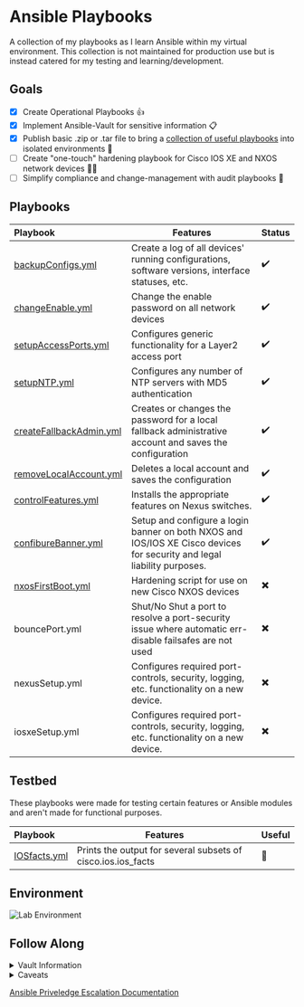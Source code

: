 # Ansible Playbooks
A collection of my playbooks as I learn Ansible within my virtual environment. This collection is not maintained for production use but is instead catered for my testing and learning/development.

## Goals
- [X] Create Operational Playbooks 👍
- [X] Implement Ansible-Vault for sensitive information 📋
- [X] Publish basic .zip or .tar file to bring a [collection of useful playbooks](https://github.com/NetworkNick-io/Operations/releases) into isolated environments 🛂
- [ ] Create "one-touch" hardening playbook for Cisco IOS XE and NXOS network devices 👨‍💻
- [ ] Simplify compliance and change-management with audit playbooks 🦺

## Playbooks

Playbook              | Features                                                                                                                | Status 
| :-------------         |-------------------------------------------------------------------------------------------------------------------------|--------|
| [backupConfigs.yml](https://github.com/NetworkNick-io/LearningAnsible/blob/main/playbooks/backupConfigs.yml)        | Create a log of all devices' running  configurations, software versions, interface statuses, etc.                       | ✔️     |
| [changeEnable.yml](https://github.com/NetworkNick-io/LearningAnsible/blob/main/playbooks/changeEnable.yml)          | Change the enable password on all network devices                                                                       | ✔️     |
| [setupAccessPorts.yml](https://github.com/NetworkNick-io/LearningAnsible/blob/main/playbooks/setupAccessPorts.yml)  | Configures generic functionality for a Layer2  access port                                                              | ✔️     |
| [setupNTP.yml](https://github.com/NetworkNick-io/LearningAnsible/blob/main/playbooks/setupNTP.yml)                  | Configures any number of NTP servers with MD5  authentication                                                           | ✔️     |
| [createFallbackAdmin.yml](https://github.com/NetworkNick-io/LearningAnsible/blob/main/playbooks/createAdmin.yml)    | Creates or changes the password for a local fallback administrative account and saves the configuration                 | ✔️     |
| [removeLocalAccount.yml](https://github.com/NetworkNick-io/LearningAnsible/blob/main/playbooks/removeLocalAccount.yml)                                                                                              | Deletes a local account and saves the configuration                                                                     | ✔️     |
| [controlFeatures.yml](https://github.com/NetworkNick-US/LearningAnsible/blob/main/playbooks/controlFeatures.yml) | Installs the appropriate features on Nexus switches.                                                                    | ✔️     |
| [confibureBanner.yml](https://github.com/NetworkNick-US/LearningAnsible/blob/main/playbooks/setupBanner.yml) | Setup and configure a login banner on both NXOS and IOS/IOS XE Cisco devices for security and legal liability purposes. | ✔️     |
| [nxosFirstBoot.yml](https://github.com/NetworkNick-US/AnsiblePlaybooks/blob/main/playbooks/nxosFirstBoot.yml) | Hardening script for use on new Cisco NXOS devices                                                                      | ✖️     |
| bouncePort.yml                                                                                                      | Shut/No Shut a port to resolve a port-security issue where automatic err-disable failsafes are not used                 | ✖️     |
| nexusSetup.yml                                                                                                      | Configures required port-controls, security, logging, etc. functionality on a new device.                               | ✖️     |
| iosxeSetup.yml                                                                                                      | Configures required port-controls, security, logging, etc. functionality on a new device.                               | ✖️     |    

## Testbed
These playbooks were made for testing certain features or Ansible modules and aren't made for functional purposes.

Playbook              | Features | Useful
:-------------         | ------------- | -------------
[IOSfacts.yml](https://github.com/NetworkNick-io/LearningAnsible/blob/main/testbed/IOSfacts.yml) | Prints the output for several subsets of cisco.ios.ios_facts | 🚫

## Environment
![Lab Environment](https://i.imgur.com/sAibkpG.png)

## Follow Along

<details>
    <summary>Vault Information</summary>
    
  ```diff
  - All Vault Passwords: TestVault4321
  - Enable Password: BigLongPassword123!!
  - NTP Shared Key: TestKey123/TestKey1234s
  - AnsibleAdmin Account Password: MD5passwordtest!
  ```
</details>

<details>
    <summary>Caveats</summary>
    
  ```diff
  - This environment supports dropping authenticated users into enable mode by default. If your environment does not or cannot support this, you will have to append become: yes, become_method: enable, and become_password: enablePW, to your playbook, vault, or var files.
  + https://docs.ansible.com/ansible/latest/network/getting_started/network_differences.html#privilege-escalation)
  - Certain playbook features (namely connection:local) is not ideal for production use. Best-practices involve implementing connection: network_cli, but this is not supported in my virtual environment.
  ```
</details>

[Ansible Priveledge Escalation Documentation](https://docs.ansible.com/ansible/latest/network/getting_started/network_differences.html#privilege-escalation)
